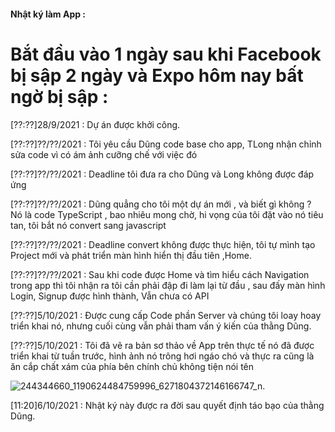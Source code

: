 #### Nhật ký làm App :
# Bắt đầu vào 1 ngày sau khi Facebook bị sập 2 ngày và Expo hôm nay bất ngờ bị sập :

[??:??]28/9/2021 : Dự án được khởi công.

[??:??]??/??/2021 : Tôi yêu cầu Dũng code base cho app, TLong nhận chỉnh sửa code vì có ám ảnh cưỡng chế với việc đó

[??:??]??/??/2021 : Deadline tôi đưa ra cho Dũng và Long không được đáp ứng

[??:??]??/??/2021 : Dũng quẳng cho tôi một dự án mới , và biết gì không ? Nó là code TypeScript , bao nhiêu mong chờ, hi vọng của tôi đặt vào nó tiêu tan, tôi bắt nó convert sang javascript

[??:??]??/??/2021 : Deadline convert không được thực hiện, tôi tự mình tạo Project mới và phát triển màn hình hiển thị đầu tiên ,Home.

[??:??]??/??/2021 : Sau khi code được Home và tìm hiểu cách Navigation trong app thì tôi nhận ra tôi cần phải đập đi làm lại từ đầu , sau đấy màn hình Login, Signup được hình thành, Vẫn chưa có API

[??:??]5/10/2021 : Được cung cấp Code phần Server và chúng tôi loay hoay triển khai nó, nhưng cuối cùng vẫn phải tham vấn ý kiến của thằng Dũng.

[??:??]5/10/2021 : Tôi đã vẽ ra bản sơ thảo về App trên thực tế nó đã được triển khai từ tuần trước, hình ảnh nó trông hơi ngáo chó và thực ra cũng là ăn cắp chất xám của phía bên chính chủ không tiện nói tên

  ![244344660_1190624484759996_6271804372146166747_n](https://user-images.githubusercontent.com/62656512/136244444-d37e3219-e3ba-43bf-aa79-1b2d5b6de533.jpg).

[11:20]6/10/2021 : Nhật ký này được ra đời sau quyết định táo bạo của thằng Dũng.
